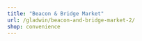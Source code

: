 ```yaml
---
title: "Beacon & Bridge Market"
url: /gladwin/beacon-and-bridge-market-2/
shop: convenience
---
```

